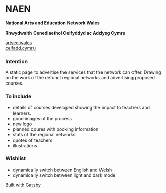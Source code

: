 # NAEN

**National Arts and Education Network Wales**

**Rhwydwaith Cenedlaethol Celfyddyd ac Addysg Cymru**

[artsed.wales](https://artsed.wales/)<br />
[celfadd.cymru](https://celfadd.cymru/)

### Intention

A static page to advertise the services that the network can offer. Drawing on the work of the defunct regional networks and advertising proposed courses.

### To include

- details of courses developed showing the impact to teachers and learners.
- good images of the process
- new logo
- planned coures with booking information
- stats of the regional networks
- quotes of teachers
- illustrations

### Wishlist

- dynamically switch between English and Welsh
- dynamically switch between light and dark mode

Built with [Gatsby](https://www.gatsbyjs.com/)
